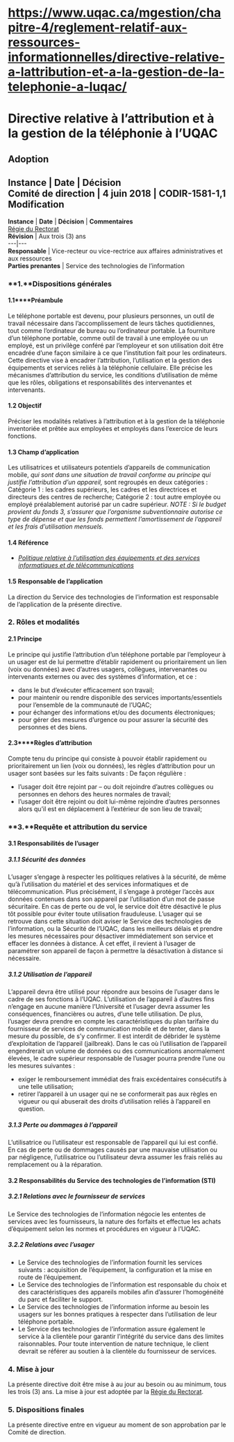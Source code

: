 # https://www.uqac.ca/mgestion/chapitre-4/reglement-relatif-aux-ressources-informationnelles/directive-relative-a-lattribution-et-a-la-gestion-de-la-telephonie-a-luqac/

# Directive relative à l’attribution et à la gestion de la téléphonie à l’UQAC
**Adoption**  
---  
**Instance** | **Date** | **Décision**  
Comité de direction | 4 juin 2018 | CODIR-1581-1,1  
**Modification**  
---  
**Instance** | **Date** | **Décision** | **Commentaires**  
[Régie du Rectorat](https://www.uqac.ca/mgestion/chapitre-4/reglement-relatif-aux-ressources-informationnelles/directive-relative-a-lattribution-et-a-la-gestion-de-la-telephonie-a-luqac/<https:/www.uqac.ca/mgestion/lexique/comite-de-gouvernance/>)  
**Révision** | Aux trois (3) ans  
---|---  
**Responsable** | Vice-recteur ou vice-rectrice aux affaires administratives et aux ressources  
**Parties prenantes** | Service des technologies de l’information  
### **1.****Dispositions générales**
#### **1.1****Préambule**
Le téléphone portable est devenu, pour plusieurs personnes, un outil de travail nécessaire dans l’accomplissement de leurs tâches quotidiennes, tout comme l’ordinateur de bureau ou l’ordinateur portable. La fourniture d’un téléphone portable, comme outil de travail à une employée ou un employé, est un privilège conféré par l’employeur et son utilisation doit être encadrée d’une façon similaire à ce que l’institution fait pour les ordinateurs.
Cette directive vise à encadrer l’attribution, l’utilisation et la gestion des équipements et services reliés à la téléphonie cellulaire. Elle précise les mécanismes d’attribution du service, les conditions d’utilisation de même que les rôles, obligations et responsabilités des intervenantes et intervenants.
#### **1.2 Objectif**
Préciser les modalités relatives à l’attribution et à la gestion de la téléphonie inventoriée et prêtée aux employées et employés dans l’exercice de leurs fonctions.
#### **1.3 Champ d’application**
Les utilisatrices et utilisateurs potentiels d’appareils de communication mobile, _qui sont dans une situation de travail conforme au principe qui justifie l’attribution d’un appareil,_ sont regroupés en deux catégories :
Catégorie 1 : les cadres supérieurs, les cadres et les directrices et directeurs des centres de recherche;
Catégorie 2 : tout autre employée ou employé préalablement autorisé par un cadre supérieur.
_NOTE : Si le budget provient du fonds 3, s’assurer que l’organisme subventionnaire autorise ce type de dépense et que les fonds permettent l’amortissement de l’appareil et les frais d’utilisation mensuels._
#### **1.4 Référence**
  * [_Politique relative à l’utilisation des équipements et des services informatiques et de télécommunications_](https://www.uqac.ca/mgestion/chapitre-4/reglement-relatif-aux-ressources-informationnelles/directive-relative-a-lattribution-et-a-la-gestion-de-la-telephonie-a-luqac/<https:/www.uqac.ca/mgestion/chapitre-4/reglement-relatif-aux-ressources-informationnelles/politique-relative-a-lutilisation-des-equipements-et-des-services-informatiques-et-de-telecommunications/>)


#### **1.5 Responsable de l’application**
La direction du Service des technologies de l’information est responsable de l’application de la présente directive.
### **2. Rôles et modalités**
#### **2.1 Principe**
Le principe qui justifie l’attribution d’un téléphone portable par l’employeur à un usager est de lui permettre d’établir rapidement ou prioritairement un lien (voix ou données) avec d’autres usagers, collègues, intervenantes ou intervenants externes ou avec des systèmes d’information, et ce :
  * dans le but d’exécuter efficacement son travail;
  * pour maintenir ou rendre disponible des services importants/essentiels pour l’ensemble de la communauté de l’UQAC;
  * pour échanger des informations et/ou des documents électroniques;
  * pour gérer des mesures d’urgence ou pour assurer la sécurité des personnes et des biens.


#### **2.3****Règles d’attribution**
Compte tenu du principe qui consiste à pouvoir établir rapidement ou prioritairement un lien (voix ou données), les règles d’attribution pour un usager sont basées sur les faits suivants :
De façon régulière :
  * l’usager doit être rejoint par – ou doit rejoindre d’autres collègues ou personnes en dehors des heures normales de travail;
  * l’usager doit être rejoint ou doit lui-même rejoindre d’autres personnes alors qu’il est en déplacement à l’extérieur de son lieu de travail;


### **3.****Requête et attribution du service**
#### **3.1 Responsabilités de l’usager**
##### **3.1.1 Sécurité des données**
L’usager s’engage à respecter les politiques relatives à la sécurité, de même qu’à l’utilisation du matériel et des services informatiques et de télécommunication.
Plus précisément, il s’engage à protéger l’accès aux données contenues dans son appareil par l’utilisation d’un mot de passe sécuritaire. En cas de perte ou de vol, le service doit être désactivé le plus tôt possible pour éviter toute utilisation frauduleuse. L’usager qui se retrouve dans cette situation doit aviser le Service des technologies de l’information, ou la Sécurité de l’UQAC, dans les meilleurs délais et prendre les mesures nécessaires pour désactiver immédiatement son service et effacer les données à distance. À cet effet, il revient à l’usager de paramétrer son appareil de façon à permettre la désactivation à distance si nécessaire.
##### **3.1.2 Utilisation de l’appareil**
L’appareil devra être utilisé pour répondre aux besoins de l’usager dans le cadre de ses fonctions à l’UQAC. L’utilisation de l’appareil à d’autres fins n’engage en aucune manière l’Université et l’usager devra assumer les conséquences, financières ou autres, d’une telle utilisation. De plus, l’usager devra prendre en compte les caractéristiques du plan tarifaire du fournisseur de services de communication mobile et de tenter, dans la mesure du possible, de s’y confirmer. Il est interdit de débrider le système d’exploitation de l’appareil (jailbreak).
Dans le cas où l’utilisation de l’appareil engendrerait un volume de données ou des communications anormalement élevées, le cadre supérieur responsable de l’usager pourra prendre l’une ou les mesures suivantes :
  * exiger le remboursement immédiat des frais excédentaires consécutifs à une telle utilisation;
  * retirer l’appareil à un usager qui ne se conformerait pas aux règles en vigueur ou qui abuserait des droits d’utilisation reliés à l’appareil en question.


##### **3.1.3 Perte ou dommages à l’appareil**
L’utilisatrice ou l’utilisateur est responsable de l’appareil qui lui est confié. En cas de perte ou de dommages causés par une mauvaise utilisation ou par négligence, l’utilisatrice ou l’utilisateur devra assumer les frais reliés au remplacement ou à la réparation.
#### **3.2 Responsabilités du Service des technologies de l’information (STI)**
##### **3.2.1 Relations avec le fournisseur de services**
Le Service des technologies de l’information négocie les ententes de services avec les fournisseurs, la nature des forfaits et effectue les achats d’équipement selon les normes et procédures en vigueur à l’UQAC.
##### **3.2.2 Relations avec l’usager**
  * Le Service des technologies de l’information fournit les services suivants : acquisition de l’équipement, la configuration et la mise en route de l’équipement.
  * Le Service des technologies de l’information est responsable du choix et des caractéristiques des appareils mobiles afin d’assurer l’homogénéité du parc et faciliter le support.
  * Le Service des technologies de l’information informe au besoin les usagers sur les bonnes pratiques à respecter dans l’utilisation de leur téléphone portable.
  * Le Service des technologies de l’information assure également le service à la clientèle pour garantir l’intégrité du service dans des limites raisonnables. Pour toute intervention de nature technique, le client devrait se référer au soutien à la clientèle du fournisseur de services.


### **4. Mise à jour**
La présente directive doit être mise à au jour au besoin ou au minimum, tous les trois (3) ans. La mise à jour est adoptée par la [Régie du Rectorat](https://www.uqac.ca/mgestion/chapitre-4/reglement-relatif-aux-ressources-informationnelles/directive-relative-a-lattribution-et-a-la-gestion-de-la-telephonie-a-luqac/<https:/www.uqac.ca/mgestion/lexique/comite-de-gouvernance/>).
### **5. Dispositions finales**
La présente directive entre en vigueur au moment de son approbation par le Comité de direction.
